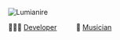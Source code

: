 ![Lumianire](https://i.imgur.com/I3LWqJY.gif)

👩🏻‍💻 [Developer](https://luminaire-dev.github.io/resume/) &nbsp;&nbsp;&nbsp;&nbsp;&nbsp;&nbsp;&nbsp;&nbsp; 🎹 [Musician](https://www.youtube.com/user/NlNTEND0/videos) 

<!--
**luminaire-dev/luminaire-dev** is a ✨ _special_ ✨ repository because its `README.md` (this file) appears on your GitHub profile.
